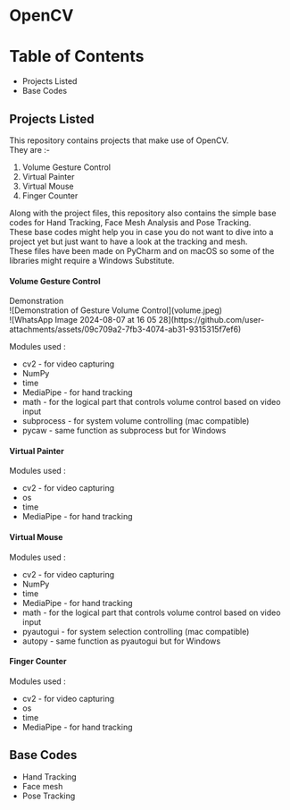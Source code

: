 # OpenCV

<h1>Table of Contents</h1>
<ul>
  <li>Projects Listed</li>
  <li>Base Codes</li>
</ul>
<h2>Projects Listed</h2>

This repository contains projects that make use of OpenCV. <br>
They are :- 
<ol>
  <li>Volume Gesture Control</li>
  <li>Virtual Painter</li>
  <li>Virtual Mouse</li>
  <li>Finger Counter</li>
</ol>
Along with the project files, this repository also contains the simple base codes for Hand Tracking, Face Mesh Analysis and Pose Tracking.<br>
These base codes might help you in case you do not want to dive into a project yet but just want to have a look at the tracking and mesh. <br>
These files have been made on PyCharm and on macOS so some of the libraries might require a Windows Substitute.
<h4>Volume Gesture Control</h4>
Demonstration <br>
![Demonstration of Gesture Volume Control](volume.jpeg) <br>
![WhatsApp Image 2024-08-07 at 16 05 28](https://github.com/user-attachments/assets/09c709a2-7fb3-4074-ab31-9315315f7ef6)
<br>

Modules used :
<ul>
  <li>cv2 - for video capturing </li>
  <li>NumPy</li>
  <li>time</li>
  <li>MediaPipe - for hand tracking</li>
  <li>math - for the logical part that controls volume control based on video input</li>
  <li>subprocess - for system volume controlling (mac compatible)</li>
  <li>pycaw - same function as subprocess but for Windows</li>
</ul>
<h4>Virtual Painter</h4>
Modules used :
<ul>
  <li>cv2 - for video capturing </li>
  <li>os</li>
  <li>time</li>
  <li>MediaPipe - for hand tracking</li>
</ul>
<h4>Virtual Mouse</h4>
Modules used :
<ul>
  <li>cv2 - for video capturing </li>
  <li>NumPy</li>
  <li>time</li>
  <li>MediaPipe - for hand tracking</li>
  <li>math - for the logical part that controls volume control based on video input</li>
  <li>pyautogui - for system selection controlling (mac compatible)</li>
  <li>autopy - same function as pyautogui but for Windows</li>
</ul>
<h4>Finger Counter</h4>
Modules used :
<ul>
  <li>cv2 - for video capturing </li>
  <li>os</li>
  <li>time</li>
  <li>MediaPipe - for hand tracking</li>
</ul>

<h2>Base Codes</h2>
<ul>
  <li>Hand Tracking</li>
  <li>Face mesh</li>
  <li>Pose Tracking</li>
</ul>
